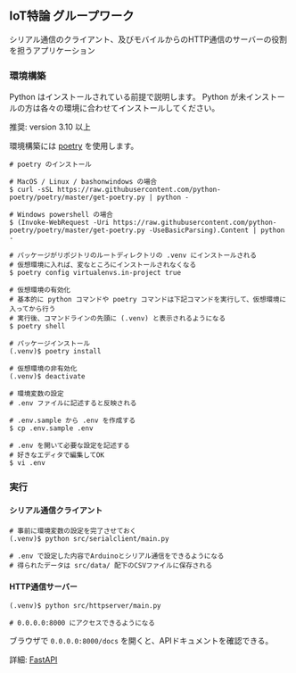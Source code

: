 ## IoT特論 グループワーク

シリアル通信のクライアント、及びモバイルからのHTTP通信のサーバーの役割を担うアプリケーション

### 環境構築

Python はインストールされている前提で説明します。
Python が未インストールの方は各々の環境に合わせてインストールしてください。

推奨: version 3.10 以上

環境構築には [poetry](https://python-poetry.org/) を使用します。

```shell
# poetry のインストール

# MacOS / Linux / bashonwindows の場合
$ curl -sSL https://raw.githubusercontent.com/python-poetry/poetry/master/get-poetry.py | python -

# Windows powershell の場合
$ (Invoke-WebRequest -Uri https://raw.githubusercontent.com/python-poetry/poetry/master/get-poetry.py -UseBasicParsing).Content | python -
```

```shell
# パッケージがリポジトリのルートディレクトリの .venv にインストールされる
# 仮想環境に入れば、変なところにインストールされなくなる
$ poetry config virtualenvs.in-project true

# 仮想環境の有効化
# 基本的に python コマンドや poetry コマンドは下記コマンドを実行して、仮想環境に入ってから行う
# 実行後、コマンドラインの先頭に (.venv) と表示されるようになる
$ poetry shell

# パッケージインストール
(.venv)$ poetry install

# 仮想環境の非有効化
(.venv)$ deactivate 
```

```shell
# 環境変数の設定
# .env ファイルに記述すると反映される

# .env.sample から .env を作成する
$ cp .env.sample .env

# .env を開いて必要な設定を記述する
# 好きなエディタで編集してOK
$ vi .env
```

### 実行
#### シリアル通信クライアント

```shell
# 事前に環境変数の設定を完了させておく
(.venv)$ python src/serialclient/main.py

# .env で設定した内容でArduinoとシリアル通信をできるようになる
# 得られたデータは src/data/ 配下のCSVファイルに保存される
```

#### HTTP通信サーバー

```shell
(.venv)$ python src/httpserver/main.py

# 0.0.0.0:8000 にアクセスできるようになる
```

ブラウザで `0.0.0.0:8000/docs` を開くと、APIドキュメントを確認できる。

詳細: [FastAPI](https://fastapi.tiangolo.com/)
